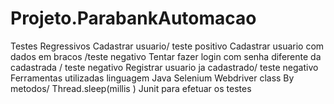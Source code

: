 # Projeto.ParabankAutomacao
Testes Regressivos
Cadastrar usuario/ teste positivo
Cadastrar usuario com dados em bracos /teste negativo
Tentar fazer login com senha diferente da cadastrada / teste negativo
Registrar usuario ja cadastrado/ teste negativo
Ferramentas utilizadas 
linguagem Java
Selenium Webdriver class By metodos/ Thread.sleep(millis )
Junit para efetuar os testes
